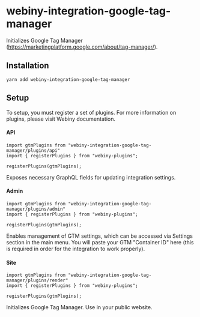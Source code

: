 # webiny-integration-google-tag-manager

Initializes Google Tag Manager (https://marketingplatform.google.com/about/tag-manager/).

## Installation
`yarn add webiny-integration-google-tag-manager`

## Setup
To setup, you must register a set of plugins. For more information on plugins, please visit Webiny documentation.

#### API
```
import gtmPlugins from "webiny-integration-google-tag-manager/plugins/api"
import { registerPlugins } from "webiny-plugins";

registerPlugins(gtmPlugins);
```

Exposes necessary GraphQL fields for updating integration settings.


#### Admin
```
import gtmPlugins from "webiny-integration-google-tag-manager/plugins/admin"
import { registerPlugins } from "webiny-plugins";

registerPlugins(gtmPlugins);
```

Enables management of GTM settings, which can be accessed via Settings section in the main menu. You will paste
your GTM "Container ID" here (this is required in order for the integration to work properly).


#### Site
```
import gtmPlugins from "webiny-integration-google-tag-manager/plugins/render"
import { registerPlugins } from "webiny-plugins";

registerPlugins(gtmPlugins);
```

Initializes Google Tag Manager. Use in your public website.